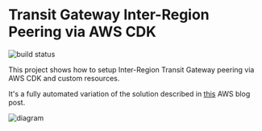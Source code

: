# Transit Gateway Inter-Region Peering via AWS CDK

![build status](https://github.com/yylat/aws-cdk-transit-gateway-peering/workflows/build/badge.svg)

This project shows how to setup Inter-Region Transit Gateway peering via AWS CDK and custom resources.

It's a fully automated variation of the solution described in [this](https://aws.amazon.com/blogs/networking-and-content-delivery/using-the-aws-cdk-and-aws-transit-gateway-inter-region-peering-to-build-a-global-network/) AWS blog post.

![diagram](https://d2908q01vomqb2.cloudfront.net/5b384ce32d8cdef02bc3a139d4cac0a22bb029e8/2020/05/27/TGW_peering_CDK_diagram.png)
